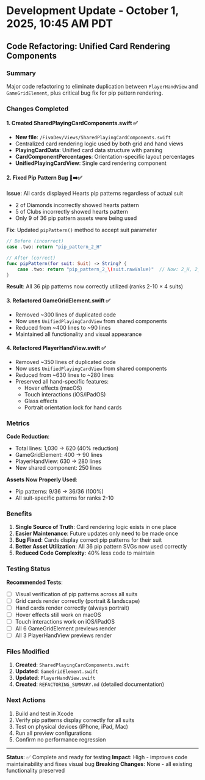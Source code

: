 # Development Update - October 1, 2025, 10:45 AM PDT

## Code Refactoring: Unified Card Rendering Components

### Summary
Major code refactoring to eliminate duplication between `PlayerHandView` and `GameGridElement`, plus critical bug fix for pip pattern rendering.

### Changes Completed

#### 1. Created SharedPlayingCardComponents.swift ✅
- **New file**: `/FivaDev/Views/SharedPlayingCardComponents.swift`
- Centralized card rendering logic used by both grid and hand views
- **PlayingCardData**: Unified card data structure with parsing
- **CardComponentPercentages**: Orientation-specific layout percentages  
- **UnifiedPlayingCardView**: Single card rendering component

#### 2. Fixed Pip Pattern Bug 🐛➡️✅
**Issue**: All cards displayed Hearts pip patterns regardless of actual suit
- 2 of Diamonds incorrectly showed hearts pattern
- 5 of Clubs incorrectly showed hearts pattern
- Only 9 of 36 pip pattern assets were being used

**Fix**: Updated `pipPattern()` method to accept suit parameter
```swift
// Before (incorrect)
case .two: return "pip_pattern_2_H"

// After (correct)
func pipPattern(for suit: Suit) -> String? {
    case .two: return "pip_pattern_2_\(suit.rawValue)"  // Now: 2_H, 2_D, 2_C, 2_S
}
```

**Result**: All 36 pip patterns now correctly utilized (ranks 2-10 × 4 suits)

#### 3. Refactored GameGridElement.swift ✅
- Removed ~300 lines of duplicated code
- Now uses `UnifiedPlayingCardView` from shared components
- Reduced from ~400 lines to ~90 lines
- Maintained all functionality and visual appearance

#### 4. Refactored PlayerHandView.swift ✅
- Removed ~350 lines of duplicated code
- Now uses `UnifiedPlayingCardView` from shared components
- Reduced from ~630 lines to ~280 lines
- Preserved all hand-specific features:
  - Hover effects (macOS)
  - Touch interactions (iOS/iPadOS)
  - Glass effects
  - Portrait orientation lock for hand cards

### Metrics

**Code Reduction**:
- Total lines: 1,030 → 620 (40% reduction)
- GameGridElement: 400 → 90 lines
- PlayerHandView: 630 → 280 lines
- New shared component: 250 lines

**Assets Now Properly Used**:
- Pip patterns: 9/36 → 36/36 (100%)
- All suit-specific patterns for ranks 2-10

### Benefits

1. **Single Source of Truth**: Card rendering logic exists in one place
2. **Easier Maintenance**: Future updates only need to be made once
3. **Bug Fixed**: Cards display correct pip patterns for their suit
4. **Better Asset Utilization**: All 36 pip pattern SVGs now used correctly
5. **Reduced Code Complexity**: 40% less code to maintain

### Testing Status

**Recommended Tests**:
- [ ] Visual verification of pip patterns across all suits
- [ ] Grid cards render correctly (portrait & landscape)
- [ ] Hand cards render correctly (always portrait)
- [ ] Hover effects still work on macOS
- [ ] Touch interactions work on iOS/iPadOS
- [ ] All 6 GameGridElement previews render
- [ ] All 3 PlayerHandView previews render

### Files Modified

1. **Created**: `SharedPlayingCardComponents.swift`
2. **Updated**: `GameGridElement.swift`  
3. **Updated**: `PlayerHandView.swift`
4. **Created**: `REFACTORING_SUMMARY.md` (detailed documentation)

### Next Actions

1. Build and test in Xcode
2. Verify pip patterns display correctly for all suits
3. Test on physical devices (iPhone, iPad, Mac)
4. Run all preview configurations
5. Confirm no performance regression

---

**Status**: ✅ Complete and ready for testing
**Impact**: High - improves code maintainability and fixes visual bug
**Breaking Changes**: None - all existing functionality preserved
